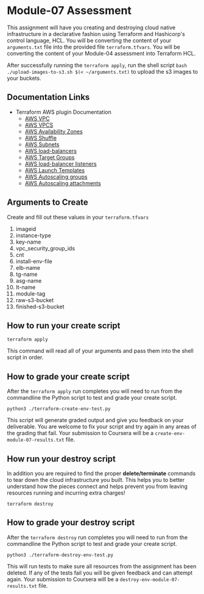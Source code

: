 # Module-07 Assessment

This assignment will have you creating and destroying cloud native infrastructure in a declarative fashion using Terraform and Hashicorp's control language, HCL. You will be converting the content of your `arguments.txt` file into the provided file `terraform.tfvars`. You will be converting the content of your Module-04 assessment into Terraform HCL.

After successfully running the `terraform apply`, run the shell script `bash ./upload-images-to-s3.sh $(< ~/arguments.txt)` to upload the s3 images to your buckets.

## Documentation Links


* Terraform AWS plugin Documentation
  * [AWS VPC](https://registry.terraform.io/providers/hashicorp/aws/latest/docs/data-sources/vpc "webpage for AWS VPC")
  * [AWS VPCS](https://registry.terraform.io/providers/hashicorp/aws/latest/docs/data-sources/vpcs "webpage for AWS VPCS")
  * [AWS Availability Zones](https://registry.terraform.io/providers/hashicorp/aws/latest/docs/data-sources/availability_zones "webpage for AWS AZs")
  * [AWS Shuffle](https://registry.terraform.io/providers/hashicorp/random/latest/docs/resources/shuffle#example-usage "webpage for AWS shuffle")
  * [AWS Subnets](https://registry.terraform.io/providers/hashicorp/aws/latest/docs/data-sources/subnets "webpage for subnets")
  * [AWS load-balancers](https://registry.terraform.io/providers/hashicorp/aws/latest/docs/resources/lb "webpage for AWS LBs")
  * [AWS Target Groups](https://registry.terraform.io/providers/hashicorp/aws/latest/docs/resources/lb_target_group "webpage for AWS Target Groups")
  * [AWS load-balancer listeners](https://registry.terraform.io/providers/hashicorp/aws/latest/docs/resources/lb_listener "webpage for AWS LB listeners")
  * [AWS Launch Templates](https://registry.terraform.io/providers/hashicorp/aws/latest/docs/data-sources/launch_template "webpage for AWS LTs")
  * [AWS Autoscaling groups](https://registry.terraform.io/providers/hashicorp/aws/latest/docs/resources/autoscaling_group "webpage for AWS Autoscaling groups")
  * [AWS Autoscaling attachments](https://registry.terraform.io/providers/hashicorp/aws/latest/docs/resources/autoscaling_attachment "webpage for Autoscaling attachments")

## Arguments to Create

Create and fill out these values in your `terraform.tfvars`

1) imageid
1) instance-type
1) key-name
1) vpc_security_group_ids
1) cnt
1) install-env-file
1) elb-name
1) tg-name
1) asg-name
1) lt-name
1) module-tag
1) raw-s3-bucket
1) finished-s3-bucket

## How to run your create script

`terraform apply`

This command will read all of your arguments and pass them into the shell script in order.

## How to grade your create script

After the `terraform apply` run completes you will need to run from the commandline the Python script to test and grade your create script.

`python3 ./terraform-create-env-test.py` 

This script will generate graded output and give you feedback on your deliverable. You are welcome to fix your script and try again in any areas of the grading that fail. Your submission to Coursera will be a `create-env-module-07-results.txt` file.

## How run your destroy script

In addition you are required to find the proper **delete/terminate** commands to tear down the cloud infrastructure you built. This helps you to better understand how the pieces connect and helps prevent you from leaving resources running and incurring extra charges!

`terraform destroy`

## How to grade your destroy script

After the `terraform destroy` run completes you will need to run from the commandline the Python script to test and grade your create script.

`python3 ./terraform-destroy-env-test.py`

This will run tests to make sure all resources from the assignment has been deleted. If any of the tests fail you will be given feedback and can attempt again. Your submission to Coursera will be a `destroy-env-module-07-results.txt` file.
